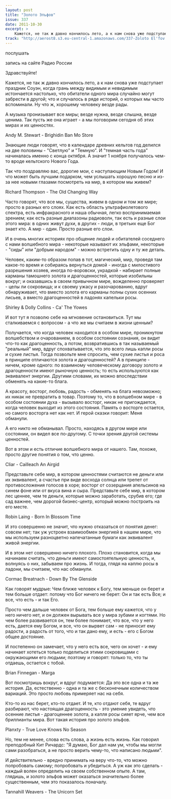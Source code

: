 ```yaml
---
layout: post
title: "Золото Эльфов"
issue: 337
date: 2011-10-30
excerpt: >
    Кажется, не так ж давно кончилось лето, а к нам снова уже подступает праздник Соуэн, когда грань между видимым и невидимым истончается настолько, что обитатели одного мира случайно могут забрести в другой; что и случалось в ряде историй, о которых мы часто вспоминали. Ну что ж, хорошему человеку везде рады.
track: "http://aerost8.s3.eu-central-1.amazonaws.com/337-Zoloto El'fov.mp3"
---
```


послушать

запись на сайте Радио России

Здравствуйте!

Кажется, не так ж давно кончилось лето, а к нам снова уже подступает праздник Соуэн, когда грань между видимым и невидимым истончается настолько, что обитатели одного мира случайно могут забрести в другой; что и случалось в ряде историй, о которых мы часто вспоминали. Ну что ж, хорошему человеку везде рады.

А музыка пронизывает все миры; везде нужна, везде слышна, везде ценима. Так пусть же она играет - а мы поговорим сегодня об этих мирах и их ценностях.

Andy M. Stewart - Brighidin Ban Mo Store

Знающие люди говорят, что в календаре древних кельтов год делился на две половины - "Светлую" и "Темную". И "темная часть года" начиналась именно с конца октября. А значит 1 ноября получалось чем-то вроде кельтского Нового Года.

Так что поздравляю вас, дорогие мои, с наступающим Новым Годом! И что может быть лучшим подарком, чем услышать хорошую песню и из-за нее новыми глазами посмотреть на мир, в котором мы живем?

Richard Thompson - The Old Changing Way

Часто говорят, что все мы, существа, живем в одном и том же мире; просто в разных его слоях. Как есть область ультрафиолетового спектра, есть инфракрасного и наша обычная, легко воспринимаемая зрением; как есть разные диапазоны радиоволн, так есть и разные слои этого мира: в одних живут духи, в других - люди, в третьих еще Бог знает кто. А мир - один. Просто разные его слои.

И в очень многих историях про общение людей и обитателей соседнего с нами волшебного мира - некоторые называют их эльфами, некоторые - "сиды" или "добрым народом" - можно встретить одну и ту же деталь.

Человек, каким-то образом попав в тот, магический, мир, проведя там какое-то время и собираясь вернуться домой - иногда с милостивого разрешения хозяев, иногда по-воровски, украдкой - набирает полные карманы тамошнего золота и драгоценностей, которые изобильны вокруг; и оказавшись в своем привычном мире, вожделенно проверяет - целы ли сокровища; и к своему ужасу и разочарованию, вдруг обнаруживает, что вместо золота его карманы полны сухих осенних лисьев, а вместо драгоценностей в ладонях капельки росы.

Shirley & Dolly Collins - Ca' The Yowes

И вот тут я позволю себе на мгновение остановиться. Тут мы сталкиваемся с вопросом - а что же мы считаем в жизни ценным?

Получается, что когда человек находится в особом мире, проникнутом волшебством и очарованием, в особом состоянии сознания, он видит что-то как драгоценность, а потом, возвратившись в так называемый "реальный" мир, вдруг спохватывается, что это всего лишь капли росы и сухие листья. Тогда позвольте мне спросить, чем сухие листья и роса в принципе отличаются золота и драгоценностей? А в принципе - ничем, кроме одного: по взаимному человеческому договору золото и драгоценности имеют рыночную ценность; то есть используются как эквивалент энергии. Другими словами, их можно впоследствии обменять на какие-то блага.

А красоту, восторг, любовь, радость - обменять на блага невозможно; их никак не превратить в товар. Поэтому то, что в волшебном мире - в особом состоянии духа - вызывало восторг, никак не пригождается, когда человек выходит из этого состояния. Память о восторге остается, но самого восторга нет как нет. И герой сказки говорит: Меня обманули.

А его никто не обманывал. Просто, находясь в другом мире или состоянии, он видел все по-другому. С точки зрения другой системы ценностей.

Вот в этом и есть отличие волшебного мира от нашего. Там, похоже, просто другие понятия о том, что ценно.

Cliar - Cailleach An Airgid

Представьте себе мир, в котором ценностями считаются не деньги или их эквивалент, а счастье при виде восхода солнца или трепет от противосложения голосов в хоре; восторг от созерцания апельсинов на синем фоне или от вкуса вина и сыра. Представьте себе мир, в котором лес ценнее, чем те деньги, которые можно заработать, срубив его; где сад важнее, чем дорогой бизнес-центр, который можно построить на его месте.

Robin Laing - Born In Blossom Time

И это совершенно не значит, что нужно отказаться от понятия денег: совсем нет; так уж устроен взаимообмен энергией в нашем мире, что мы используем разноцветно напечатанные бумаги как эквивалент живой энергии.

И в этом нет совершенно ничего плохого. Плохо становится, когда мы начинаем считать, что деньги имеют самостоятельную ценность, и, волнуясь о них, забываем про жизнь. И тогда, глядя на каплю росы в ладони, мы считаем, что нас обманули.

Cormac Breatnach - Down By The Glenside

Как говорят мудрые: Чем ближе человек к Богу, тем меньше он берет и тем больше отдает: потому что Бог ничего не берет: Он и так есть Все; и все, что есть - и так Его.

Просто чем дальше человек от Бога, тем больше ему кажется, что у него ничего нет, и он должен вырывать все у мира зубами и когтями. Но чем более развивается он, тем более понимает, что все, что у него есть, дается ему Богом, и все, что он вырвет сам - не приносит ему радости, а радость от того, что и так дано ему, и есть - его с Богом общее достояние.

И постепенно он замечает, что у него есть все, чего он хочет - и ему начинает хотеться только поделиться этими сокровищами с окружающими его людьми; поэтому и говорят: только то, что ты отдаешь, остается с тобой.

Brian Finnegan - Marga

Вот посмотришь вокруг, и вдруг подумается: Да это все одна и та же история. Да, естественно - одна и та же с бесконечным количеством вариаций. Это просто любовь примеряет нас на себя.

Кто-то из нас берет, кто-то отдает. И те, кто отдают себя, те вдруг разбирают, что настоящая драгоценность - это умение увидеть, что осенние листья - драгоценнее золота, а капля росы сияет ярче, чем все бриллианты мира. Вот такая история про золото эльфов.

Planxty - True Love Knows No Season

Но, тем не менее, слова есть слова, а жизнь есть жизнь. Как говорил преподобный Кит Ричардс: "Я думаю, Бог дал нам ум, чтобы мы могли сами разобраться, а не просто верить чему-то, что написано людьми".

И действительно - вредно принимать на веру что-то, что можно попробовать самому; попробовать и убедиться. А уж как это сделать - каждый волен определить на своем собственном опыте. А там, глядишь, и золото эльфов может оказаться значительно более существенным, чем это показалось поначалу.

Tannahill Weavers - The Unicorn Set

